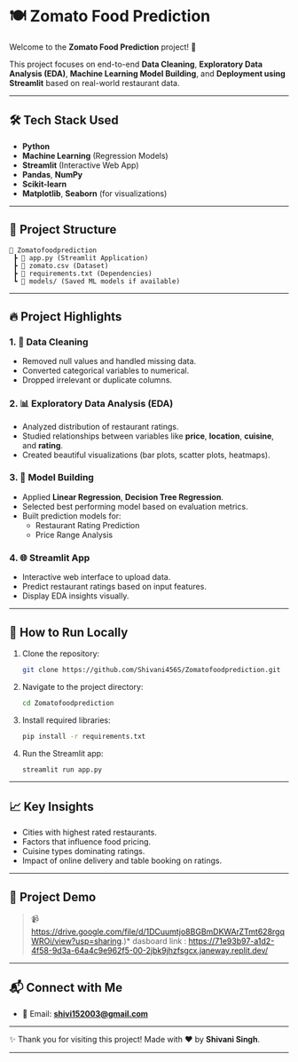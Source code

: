 # 🍽️ Zomato Food Prediction

Welcome to the **Zomato Food Prediction** project! 🚀

This project focuses on end-to-end **Data Cleaning**, **Exploratory Data Analysis (EDA)**, **Machine Learning Model Building**, and **Deployment using Streamlit** based on real-world restaurant data.

---

## 🛠️ Tech Stack Used
- **Python**
- **Machine Learning** (Regression Models)
- **Streamlit** (Interactive Web App)
- **Pandas**, **NumPy**
- **Scikit-learn**
- **Matplotlib**, **Seaborn** (for visualizations)

---

## 📂 Project Structure

```
📁 Zomatofoodprediction
 ┣ 📄 app.py (Streamlit Application)
 ┣ 📄 zomato.csv (Dataset)
 ┣ 📄 requirements.txt (Dependencies)
 ┗ 📁 models/ (Saved ML models if available)
```

---

## 🔥 Project Highlights

### 1. 🧹 Data Cleaning
- Removed null values and handled missing data.
- Converted categorical variables to numerical.
- Dropped irrelevant or duplicate columns.

### 2. 📊 Exploratory Data Analysis (EDA)
- Analyzed distribution of restaurant ratings.
- Studied relationships between variables like **price**, **location**, **cuisine**, and **rating**.
- Created beautiful visualizations (bar plots, scatter plots, heatmaps).

### 3. 🤖 Model Building
- Applied **Linear Regression**, **Decision Tree Regression**.
- Selected best performing model based on evaluation metrics.
- Built prediction models for:
  - Restaurant Rating Prediction
  - Price Range Analysis

### 4. 🌐 Streamlit App
- Interactive web interface to upload data.
- Predict restaurant ratings based on input features.
- Display EDA insights visually.

---

## 🚀 How to Run Locally

1. Clone the repository:
   ```bash
   git clone https://github.com/Shivani456S/Zomatofoodprediction.git
   ```

2. Navigate to the project directory:
   ```bash
   cd Zomatofoodprediction
   ```

3. Install required libraries:
   ```bash
   pip install -r requirements.txt
   ```

4. Run the Streamlit app:
   ```bash
   streamlit run app.py
   ```

---

## 📈 Key Insights
- Cities with highest rated restaurants.
- Factors that influence food pricing.
- Cuisine types dominating ratings.
- Impact of online delivery and table booking on ratings.

---

## 🎥 Project Demo

> 📹 https://drive.google.com/file/d/1DCuumtjo8BGBmDKWArZTmt628rgqWROi/view?usp=sharing.)*
> dasboard link : https://71e93b97-a1d2-4f58-9d3a-64a4c9e962f5-00-2jbk9jhzfsgcx.janeway.replit.dev/

---

## 📬 Connect with Me
- 📧 Email: **shivi152003@gmail.com**

---

✨ Thank you for visiting this project! Made with ❤️ by **Shivani Singh**.

---









